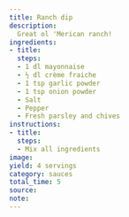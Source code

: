 ```yaml
---
title: Ranch dip
description:
  Great ol 'Merican ranch!
ingredients:
- title:
  steps:
  - 1 dl mayonnaise
  - ½ dl crème fraiche
  - 1 tsp garlic powder
  - 1 tsp onion powder
  - Salt
  - Pepper
  - Fresh parsley and chives
instructions:
- title: 
  steps:
  - Mix all ingredients
image:
yield: 4 servings
category: sauces
total_time: 5
source:
note: 
---
```

